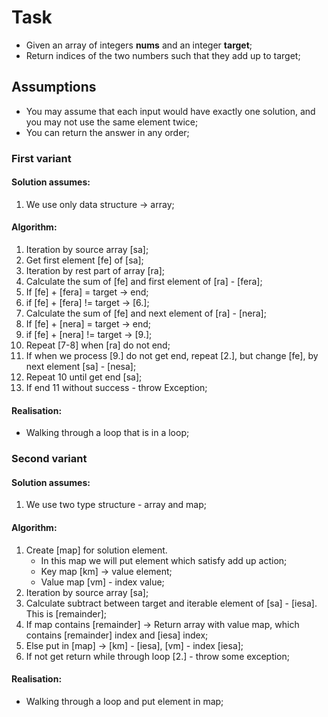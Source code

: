 # Task
* Given an array of integers **nums** and an integer **target**;
* Return indices of the two numbers such that they add up to target;

## Assumptions
* You may assume that each input would have exactly one solution,
  and you may not use the same element twice;
* You can return the answer in any order;

### First variant
#### Solution assumes:
1. We use only data structure -> array;

#### Algorithm:
1. Iteration by source array [sa];
2. Get first element [fe] of [sa];
3. Iteration by rest part of array [ra];
4. Calculate the sum of [fe] and first element of [ra] - [fera];
5. If [fe] + [fera] = target -> end;
6. if [fe] + [fera] != target -> [6.];
7. Calculate the sum of [fe] and next element of [ra] - [nera];
8. If [fe] + [nera] = target -> end;
9. if [fe] + [nera] != target -> [9.];
10. Repeat [7-8] when [ra] do not end;
11. If when we process [9.] do not get end,
    repeat [2.], but change [fe], by next element [sa] - [nesa];
12. Repeat 10 until get end [sa];
13. If end 11 without success - throw Exception;

#### Realisation:
* Walking through a loop that is in a loop;

### Second variant
#### Solution assumes:
1. We use two type structure - array and map;

#### Algorithm:
1. Create [map] for solution element.
    * In this map we will put element which satisfy add up action;
    * Key map [km] -> value element;
    * Value map [vm] - index value;
2. Iteration by source array [sa];
3. Calculate subtract between target and iterable element of [sa] - [iesa]. This is [remainder];
4. If map contains [remainder] -> Return array with value map, which contains [remainder] index and [iesa] index;
5. Else put in [map] -> [km] - [iesa], [vm] - index [iesa];
6. If not get return while through loop [2.] - throw some exception;

#### Realisation:
* Walking through a loop and put element in map;